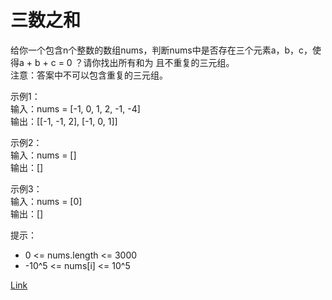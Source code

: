 <h1>三数之和</h1>

给你一个包含n个整数的数组nums，判断nums中是否存在三个元素a，b，c，使得a + b + c = 0 ？请你找出所有和为 且不重复的三元组。</br>
注意：答案中不可以包含重复的三元组。</br>

示例1：</br>
输入：nums = [-1, 0, 1, 2, -1, -4]</br>
输出：[[-1, -1, 2], [-1, 0, 1]]</br>

示例2：</br>
输入：nums = []</br>
输出：[]</br>

示例3：</br>
输入：nums = [0]</br>
输出：[]</br>

提示：
- 0 <= nums.length <= 3000
- -10^5 <= nums[i] <= 10^5

[Link](https://leetcode-cn.com/problems/3sum/)